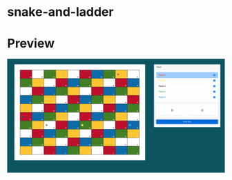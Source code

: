 # snake-and-ladder

# Preview
![alt text](https://github.com/syarifuddinahmads/snake-and-ladder/blob/master/Preview%20-%20syarifuddinahmads.github.io.png)
